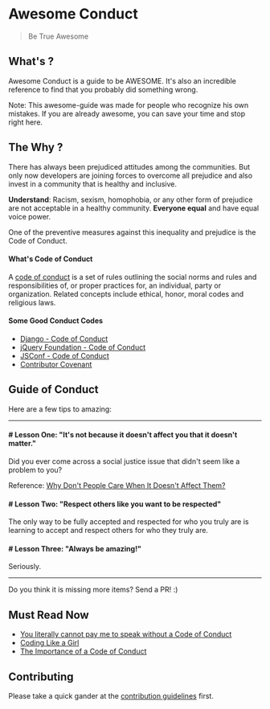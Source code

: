 # Awesome Conduct

> Be True Awesome

## What's ?

Awesome Conduct is a guide to be AWESOME.
It's also an incredible reference to find that you probably did something wrong.

Note: This awesome-guide was made for people who recognize his own mistakes. If you are already awesome, you can save your time and stop right here.

## The Why ?

There has always been prejudiced attitudes among the communities. But only now developers are joining forces to overcome all prejudice and also invest in a community that is healthy and inclusive.

**Understand**: Racism, sexism, homophobia, or any other form of prejudice are not acceptable in a healthy community. **Everyone equal** and have equal voice power.

One of the preventive measures against this inequality and prejudice is the Code of Conduct.

#### What's Code of Conduct

A [code of conduct](https://en.wikipedia.org/wiki/Code_of_conduct) is a set of rules outlining the social norms and rules and responsibilities of, or proper practices for, an individual, party or organization. Related concepts include ethical, honor, moral codes and religious laws.

#### Some Good Conduct Codes

- [Django - Code of Conduct](https://www.djangoproject.com/conduct/)
- [jQuery Foundation - Code of Conduct](https://jquery.org/conduct/)
- [JSConf - Code of Conduct](http://jsconf.com/codeofconduct.html)
- [Contributor Covenant](http://contributor-covenant.org/)

## Guide of Conduct

Here are a few tips to amazing:

----------------------------------------------

#### # Lesson One: "It's not because it doesn't affect you that it doesn't matter."

Did you ever come across a social justice issue that didn't seem like a problem to you?

Reference: [Why Don't People Care When It Doesn't Affect Them?](http://www.huffingtonpost.com/gil-laroya/why-dont-people-care-when_b_5888686.html)

#### # Lesson Two: "Respect others like you want to be respected"

The only way to be fully accepted and respected for who you truly are is learning to accept and respect others for who they truly are.

#### # Lesson Three: "Always be amazing!"

Seriously.

----------------------------------------------

Do you think it is missing more items? Send a PR! :)

## Must Read Now

- [You literally cannot pay me to speak without a Code of Conduct](http://rachelnabors.com/2015/09/01/code-of-conduct/)
- [Coding Like a Girl](https://medium.com/@sailorhg/coding-like-a-girl-595b90791cce)
- [The Importance of a Code of Conduct](http://www.accountingweb.com/community-voice/blogs/admin/the-importance-of-a-code-of-conduct)

## Contributing

Please take a quick gander at the [contribution guidelines](https://github.com/raphamorim/awesome-canvas/blob/master/CONTRIBUTING.md) first.
